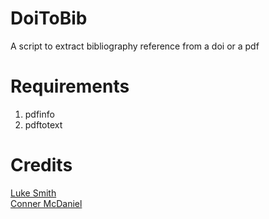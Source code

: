 # DoiToBib
A script to extract bibliography reference from a doi or a pdf


# Requirements
1. pdfinfo
2. pdftotext

# Credits
[Luke Smith](https://www.youtube.com/watch?v=ksAfmJfdub0&t=483s)  
[Conner McDaniel](https://www.youtube.com/watch?v=nO4T8JDNYG0&t=214s)
